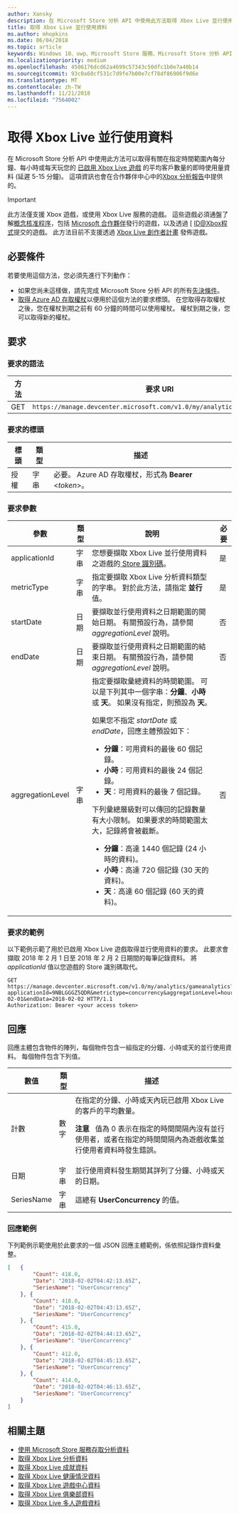 ```yaml
---
author: Xansky
description: 在 Microsoft Store 分析 API 中使用此方法取得 Xbox Live 並行使用資料。
title: 取得 Xbox Live 並行使用資料
ms.author: mhopkins
ms.date: 06/04/2018
ms.topic: article
keywords: Windows 10、uwp、Microsoft Store 服務、Microsoft Store 分析 API、Xbox Live 分析、並行使用
ms.localizationpriority: medium
ms.openlocfilehash: 4506176dcd62a4699c57343c50dfc1b0e7a40b14
ms.sourcegitcommit: 93c0a60cf531c7d9fe7b00e7cf78df86906f9d6e
ms.translationtype: MT
ms.contentlocale: zh-TW
ms.lasthandoff: 11/21/2018
ms.locfileid: "7564002"
---
```

# <a name="get-xbox-live-concurrent-usage-data"></a>取得 Xbox Live 並行使用資料


在 Microsoft Store 分析 API 中使用此方法可以取得有關在指定時間範圍內每分鐘、每小時或每天玩您的 [已啟用 Xbox Live 遊戲](../xbox-live/index.md) 的平均客戶數量的即時使用量資料 (延遲 5-15 分鐘)。 這項資訊也會在合作夥伴中心中的[Xbox 分析報告](../publish/xbox-analytics-report.md)中提供的。

> [!IMPORTANT]
> 此方法僅支援 Xbox 遊戲，或使用 Xbox Live 服務的遊戲。 這些遊戲必須通盤了解[概念核准程序](../gaming/concept-approval.md)，包括 [Microsoft 合作夥伴](../xbox-live/developer-program-overview.md#microsoft-partners)發行的遊戲，以及透過 [ [ID@Xbox程式](../xbox-live/developer-program-overview.md#id)提交的遊戲。 此方法目前不支援透過 [Xbox Live 創作者計畫](../xbox-live/get-started-with-creators/get-started-with-xbox-live-creators.md) 發佈遊戲。

## <a name="prerequisites"></a>必要條件

若要使用這個方法，您必須先進行下列動作：

* 如果您尚未這樣做，請先完成 Microsoft Store 分析 API 的所有[先決條件](access-analytics-data-using-windows-store-services.md#prerequisites)。
* [取得 Azure AD 存取權杖](access-analytics-data-using-windows-store-services.md#obtain-an-azure-ad-access-token)以便用於這個方法的要求標頭。 在您取得存取權杖之後，您在權杖到期之前有 60 分鐘的時間可以使用權杖。 權杖到期之後，您可以取得新的權杖。

## <a name="request"></a>要求


### <a name="request-syntax"></a>要求的語法

| 方法 | 要求 URI       |
|--------|----------------------|
| GET    | ```https://manage.devcenter.microsoft.com/v1.0/my/analytics/gameanalytics``` |


### <a name="request-header"></a>要求的標頭

| 標頭        | 類型   | 描述                                                                 |
|---------------|--------|-----------------------------------------------------------------------------|
| 授權 | 字串 | 必要。 Azure AD 存取權杖，形式為 **Bearer** &lt;*token*&gt;。 |


### <a name="request-parameters"></a>要求參數


| 參數        | 類型   |  說明      |  必要  
|---------------|--------|---------------|------|
| applicationId | 字串 | 您想要擷取 Xbox Live 並行使用資料之遊戲的[ Store 識別碼](in-app-purchases-and-trials.md#store-ids)。  |  是  |
| metricType | 字串 | 指定要擷取 Xbox Live 分析資料類型的字串。 對於此方法，請指定 **並行**值。  |  是  |
| startDate | 日期 | 要擷取並行使用資料之日期範圍的開始日期。 有關預設行為，請參閱 *aggregationLevel* 說明。 |  否  |
| endDate | 日期 | 要擷取並行使用資料之日期範圍的結束日期。 有關預設行為，請參閱 *aggregationLevel* 說明。 |  否  |
| aggregationLevel | 字串 | 指定要擷取彙總資料的時間範圍。 可以是下列其中一個字串：**分鐘**、**小時** 或  **天**。 如果沒有指定，則預設為 **天**。 <p/><p/>如果您不指定 *startDate* 或 *endDate*，回應主體預設如下： <ul><li>**分鐘**：可用資料的最後 60 個記錄。</li><li>**小時**：可用資料的最後 24 個記錄。</li><li>**天**：可用資料的最後 7 個記錄。</li></ul><p/>下列彙總層級對可以傳回的記錄數量有大小限制。 如果要求的時間範圍太大，記錄將會被截斷。 <ul><li>**分鐘**：高達 1440 個記錄 (24 小時的資料)。</li><li>**小時**：高達 720 個記錄 (30 天的資料)。</li><li>**天**：高達 60 個記錄 (60 天的資料)。</li></ul>  |  否  |


### <a name="request-example"></a>要求的範例

以下範例示範了用於已啟用 Xbox Live 遊戲取得並行使用資料的要求。 此要求會擷取 2018 年 2 月 1 日至 2018 年 2 月 2 日期間的每筆記錄資料。 將 *applicationId* 值以您遊戲的 Store 識別碼取代。

```syntax
GET https://manage.devcenter.microsoft.com/v1.0/my/analytics/gameanalytics?applicationId=9NBLGGGZ5QDR&metrictype=concurrency&aggregationLevel=hour&startDate=2018-02-01&endData=2018-02-02 HTTP/1.1
Authorization: Bearer <your access token>
```

## <a name="response"></a>回應

回應主體包含物件的陣列，每個物件包含一組指定的分鐘、小時或天的並行使用資料。 每個物件包含下列值。

| 數值      | 類型   | 描述                  |
|------------|--------|-------------------------------------------------------|
| 計數      | 數字  | 在指定的分鐘、小時或天內玩已啟用 Xbox Live 的客戶的平均數量。 <p/><p/>**注意**&nbsp;&nbsp; 值為 0 表示在指定的時間間隔內沒有並行使用者，或者在指定的時間間隔內為遊戲收集並行使用者資料時發生錯誤。 |
| 日期  | 字串 | 並行使用資料發生期間其詳列了分鐘、小時或天的日期。  |
| SeriesName | 字串    | 這總有 **UserConcurrency** 的值。 |


### <a name="response-example"></a>回應範例

下列範例示範使用於此要求的一個 JSON 回應主體範例，係依照記錄作資料彙整。

```json
[   {
        "Count": 418.0,
        "Date": "2018-02-02T04:42:13.65Z",
        "SeriesName": "UserConcurrency"
    }, {
        "Count": 418.0,
        "Date": "2018-02-02T04:43:13.65Z",
        "SeriesName": "UserConcurrency"
    }, {
        "Count": 415.0,
        "Date": "2018-02-02T04:44:13.65Z",
        "SeriesName": "UserConcurrency"
    }, {
        "Count": 412.0,
        "Date": "2018-02-02T04:45:13.65Z",
        "SeriesName": "UserConcurrency"
    }, {
        "Count": 414.0,
        "Date": "2018-02-02T04:46:13.65Z",
        "SeriesName": "UserConcurrency"
    }
]
```

## <a name="related-topics"></a>相關主題

* [使用 Microsoft Store 服務存取分析資料](access-analytics-data-using-windows-store-services.md)
* [取得 Xbox Live 分析資料](get-xbox-live-analytics.md)
* [取得 Xbox Live 成就資料](get-xbox-live-achievements-data.md)
* [取得 Xbox Live 健康情況資料](get-xbox-live-health-data.md)
* [取得 Xbox Live 遊戲中心資料](get-xbox-live-game-hub-data.md)
* [取得 Xbox Live 俱樂部資料](get-xbox-live-club-data.md)
* [取得 Xbox Live 多人遊戲資料](get-xbox-live-multiplayer-data.md)
